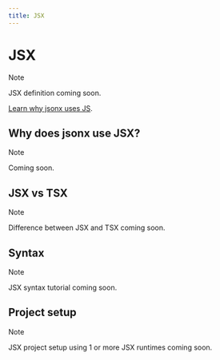 ```yaml
---
title: JSX
---
```


# JSX

> [!NOTE]
>
> JSX definition coming soon.

[Learn why jsonx uses JS](/03_jsx/01_theory.md).

## Why does jsonx use JSX?

> [!NOTE]
>
> Coming soon.

## JSX vs TSX

> [!NOTE]
>
> Difference between JSX and TSX coming soon.

## Syntax

> [!NOTE]
>
> JSX syntax tutorial coming soon.

## Project setup

> [!NOTE]
>
> JSX project setup using 1 or more JSX runtimes coming soon.
